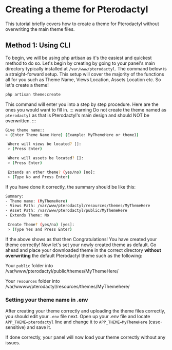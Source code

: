 # Creating a theme for Pterodactyl
This tutorial briefly covers how to create a theme for Pterodactyl without overwriting the main theme files.

## Method 1: Using CLI
To begin, we will be using php artisan as it's the easiest and quickest method to do so. Let's begin by creating by going to your panel's main directory typically installed at `/var/www/pterodactyl`. The command below is a straight-forward setup. This setup will cover
the majority of the functions all for you such as Theme Name, Views Location, Assets Location etc. So let's create a theme!
                                                                                                               
``` bash
php artisan theme:create
```
This command will enter you into a step by step procedure. Here are the ones you would want to fill in.
::: warning Do not create the theme named as `pterodactyl` as that is Pterodactyl's main design and should NOT be overwritten. :::
``` bash
Give theme name::
> (Enter Theme Name Here) (Example: MyThemeHere or theme1)

 Where will views be located? []:
 > (Press Enter)

 Where will assets be located? []:
 > (Press Enter)

 Extends an other theme? (yes/no) [no]:
 > (Type No and Press Enter)
```

If you have done it correctly, the summary should be like this:
```bash
Summary:
- Theme name: (MyThemeHere)
- Views Path: /var/www/pterodactyl/resources/themes/MyThemeHere
- Asset Path: /var/www/pterodactyl/public/MyThemeHere
- Extends Theme: No

 Create Theme? (yes/no) [yes]:
 > (Type Yes and Press Enter)
```

If the above shows as that then Congratulations! You have created your theme correctly! Now let's set your newly created theme as default.
Go ahead and place your downloaded theme in the correct directory **without overwriting** the default Pterodactyl theme such as the following:

Your `public` folder into /var/www/pterodactyl/public/themes/MyThemeHere/

Your `resources` folder into /var/wwww/pterodactyl/resources/themes/MyThemehere/

### Setting your theme name in .env
After creating your theme correctly and uploading the theme files correctly, you should edit your `.env` file next.
Open up your .env file and locate `APP_THEME=pterodactyl` line and change it to `APP_THEME=MyThemeHere` (case-sensitive) and save it.

If done correctly, your panel will now load your theme correctly without any issues.
